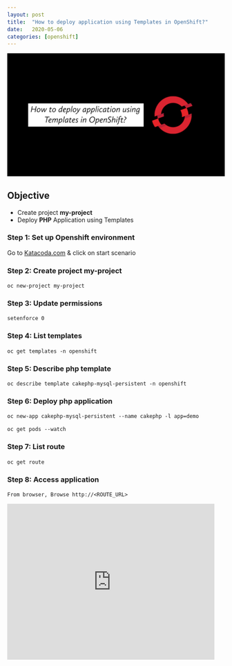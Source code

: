 ```yaml
---
layout: post
title:  "How to deploy application using Templates in OpenShift?"
date:   2020-05-06
categories: [openshift]
---
```


![How to deploy application using Templates in OpenShift?](https://raw.githubusercontent.com/sagar-jadhav/sagar-jadhav.github.io/master/static/img/_posts/openshift/8.png)

## Objective
- Create project **my-project**
- Deploy **PHP** Application using Templates

### Step 1: Set up Openshift environment
Go to [Katacoda.com](https://katacoda.com/openshift/courses/playgrounds/openshift39) & click on start scenario

### Step 2: Create project my-project
```
oc new-project my-project
```

### Step 3: Update permissions
```
setenforce 0
```

### Step 4: List templates
```
oc get templates -n openshift
```

### Step 5: Describe php template
```
oc describe template cakephp-mysql-persistent -n openshift
```

### Step 6: Deploy php application
```
oc new-app cakephp-mysql-persistent --name cakephp -l app=demo
```
```
oc get pods --watch
```

### Step 7: List route
```
oc get route
```

### Step 8: Access application
```
From browser, Browse http://<ROUTE_URL>
```

<iframe width="480" height="360" src="https://www.youtube.com/embed/bRdNnrpfb0Y" frameborder="0" allowfullscreen></iframe>